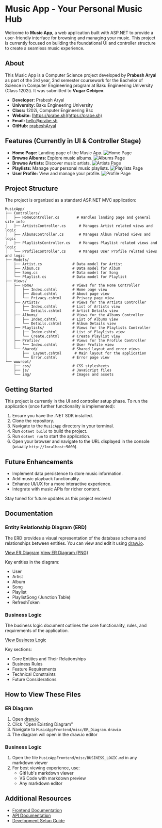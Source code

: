# Music App - Your Personal Music Hub

Welcome to **Music App**, a web application built with ASP.NET to provide a user-friendly interface for browsing and managing your music.  This project is currently focused on building the foundational UI and controller structure to create a seamless music experience.

## About

This Music App is a Computer Science project developed by **Prabesh Aryal** as part of the 3rd year, 2nd semester coursework for the Bachelor of Science in Computer Engineering program at Baku Engineering University (Class 1202i). It was submitted to **Vugar Cebiyev**.

-  **Developer:** Prabesh Aryal
- **University:** Baku Engineering University
- **Class:** 1202i, Computer Engineering Bsc
- **Website:** [https://prabe.sh](https://prabe.sh)
- **Email:** [hello@prabe.sh](mailto:hello@prabe.sh)
- **GitHub:** [prabeshAryal](https://github.com/prabeshAryal)

## Features (Currently in UI & Controller Stage)

*   **Home Page:**  Landing page of the Music App.
    ![Home Page](./misc/screenshots/home.png)
*   **Browse Albums:** Explore music albums.
    ![Albums Page](./misc/screenshots/albums.png)
*   **Browse Artists:** Discover music artists.
    ![Artists Page](./misc/screenshots/artists.png)
*   **Playlists:** Manage your personal music playlists.
    ![Playlists Page](./misc/screenshots/playlists.png)
*   **User Profile:** View and manage your profile.
    ![Profile Page](./misc/screenshots/profile.png)

## Project Structure

The project is organized as a standard ASP.NET MVC application:

```
MusicApp/
├── Controllers/
│   ├── HomeController.cs        # Handles landing page and general site info
│   ├── ArtistsController.cs      # Manages Artist related views and logic
│   ├── AlbumsController.cs       # Manages Album related views and logic
│   ├── PlaylistsController.cs    # Manages Playlist related views and logic
│   └── ProfileController.cs      # Manages User Profile related views and logic
├── Models/
│   ├── Artist.cs              # Data model for Artist
│   ├── Album.cs               # Data model for Album
│   ├── Song.cs                # Data model for Song
│   └── Playlist.cs            # Data model for Playlist
├── Views/
│   ├── Home/                  # Views for the Home Controller
│   │   ├── Index.cshtml       # Home page view
│   │   ├── About.cshtml       # About page view
│   │   └── Privacy.cshtml     # Privacy page view
│   ├── Artists/               # Views for the Artists Controller
│   │   ├── Index.cshtml       # List of Artists view
│   │   └── Details.cshtml     # Artist Details view
│   ├── Albums/                # Views for the Albums Controller
│   │   ├── Index.cshtml       # List of Albums view
│   │   └── Details.cshtml     # Album Details view
│   ├── Playlists/             # Views for the Playlists Controller
│   │   ├── Index.cshtml       # List of Playlists view
│   │   └── Create.cshtml      # Create Playlist view
│   ├── Profile/               # Views for the Profile Controller
│   │   └── Index.cshtml       # User Profile view
│   └── Shared/                # Shared layout and error views
│       ├── _Layout.cshtml      # Main layout for the application
│       └── Error.cshtml       # Error page view
└── wwwroot/
    ├── css/                   # CSS stylesheets
    ├── js/                    # JavaScript files
    └── img/                   # Images and assets
```

## Getting Started

This project is currently in the UI and controller setup phase. To run the application (once further functionality is implemented):

1.  Ensure you have the .NET SDK installed.
2.  Clone the repository.
3.  Navigate to the `MusicApp` directory in your terminal.
4.  Run `dotnet build` to build the project.
5.  Run `dotnet run` to start the application.
6.  Open your browser and navigate to the URL displayed in the console (usually `http://localhost:5000`).

## Future Enhancements

*   Implement data persistence to store music information.
*   Add music playback functionality.
*   Enhance UI/UX for a more interactive experience.
*   Integrate with music APIs for richer content.

Stay tuned for future updates as this project evolves!

## Documentation

### Entity Relationship Diagram (ERD)
The ERD provides a visual representation of the database schema and relationships between entities. You can view and edit it using [draw.io](https://app.diagrams.net/).

[View ER Diagram](misc/ER_Diagram.drawio)
[View ER Diagram (PNG)](misc/ER_Diagram.drawio.png)

Key entities in the diagram:
- User
- Artist
- Album
- Song
- Playlist
- PlaylistSong (Junction Table)
- RefreshToken

### Business Logic
The business logic document outlines the core functionality, rules, and requirements of the application.

[View Business Logic](misc/BUSINESS_LOGIC.md)

Key sections:
- Core Entities and Their Relationships
- Business Rules
- Feature Requirements
- Technical Constraints
- Future Considerations

## How to View These Files

### ER Diagram
1. Open [draw.io](https://app.diagrams.net/)
2. Click "Open Existing Diagram"
3. Navigate to `MusicAppFrontend/misc/ER_Diagram.drawio`
4. The diagram will open in the draw.io editor

### Business Logic
1. Open the file `MusicAppFrontend/misc/BUSINESS_LOGIC.md` in any markdown viewer
2. For best viewing experience, use:
   - GitHub's markdown viewer
   - VS Code with markdown preview
   - Any markdown editor

## Additional Resources
- [Frontend Documentation](../docs/frontend/README.md)
- [API Documentation](../docs/api/README.md)
- [Development Setup Guide](../docs/setup/README.md)
